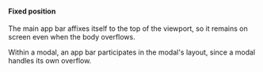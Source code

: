 #### Fixed position

The main app bar affixes itself to the top of the viewport, so it remains on screen even when the body overflows.

Within a modal, an app bar participates in the modal's layout, since a modal handles its own overflow.

